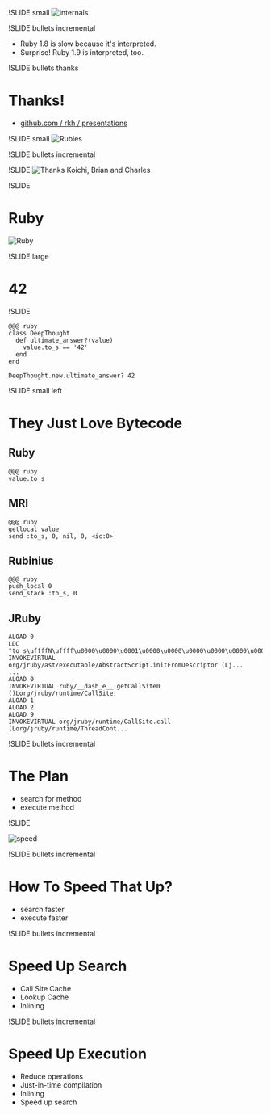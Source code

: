 !SLIDE small
![internals](assembler.jpg)

!SLIDE bullets incremental

* Ruby 1.8 is slow because it's interpreted.
* Surprise! Ruby 1.9 is interpreted, too.

!SLIDE bullets thanks
# Thanks!

* [github.com / rkh / presentations](https://github.com/rkh/presentations)

!SLIDE small
![Rubies](rubies.png)

!SLIDE bullets incremental

!SLIDE
![Thanks Koichi, Brian and Charles](help.png)

!SLIDE

# Ruby
![Ruby](ruby.jpg)

!SLIDE large

# 42

!SLIDE

    @@@ ruby
    class DeepThought
      def ultimate_answer?(value)
        value.to_s == '42'
      end
    end

    DeepThought.new.ultimate_answer? 42

!SLIDE small left

# They Just Love Bytecode

## Ruby

    @@@ ruby
    value.to_s

## MRI

    @@@ ruby
    getlocal value
    send :to_s, 0, nil, 0, <ic:0>

## Rubinius

    @@@ ruby
    push_local 0
    send_stack :to_s, 0

## JRuby

    ALOAD 0
    LDC "to_s\uffffN\uffff\u0000\u0000\u0001\u0000\u0000\u0000\u0000\u0000\u0000...
    INVOKEVIRTUAL org/jruby/ast/executable/AbstractScript.initFromDescriptor (Lj...
    ...
    ALOAD 0
    INVOKEVIRTUAL ruby/__dash_e__.getCallSite0 ()Lorg/jruby/runtime/CallSite;
    ALOAD 1
    ALOAD 2
    ALOAD 9
    INVOKEVIRTUAL org/jruby/runtime/CallSite.call (Lorg/jruby/runtime/ThreadCont...

!SLIDE bullets incremental

# The Plan

* search for method
* execute method

!SLIDE

![speed](speed.jpg)

!SLIDE bullets incremental

# How To Speed That Up?

* search faster
* execute faster

!SLIDE bullets incremental

# Speed Up Search

* Call Site Cache
* Lookup Cache
* Inlining

!SLIDE bullets incremental

# Speed Up Execution

* Reduce operations
* Just-in-time compilation
* Inlining
* Speed up search
